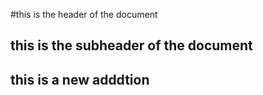 #this is the header of the document

## this is the subheader of the document

## this is a new adddtion